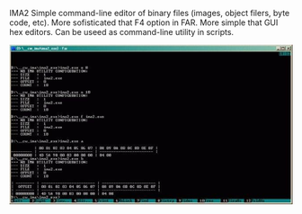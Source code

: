 
IMA2 Simple command-line editor of binary files (images, object filers, byte code, etc). 
More sofisticated that F4 option in FAR. More simple that GUI hex editors. Can be useed as command-line utility in scripts.

![Example](https://github.com/MykolaBova/ima2.micro.hex.editor/blob/master/1.jpg)
